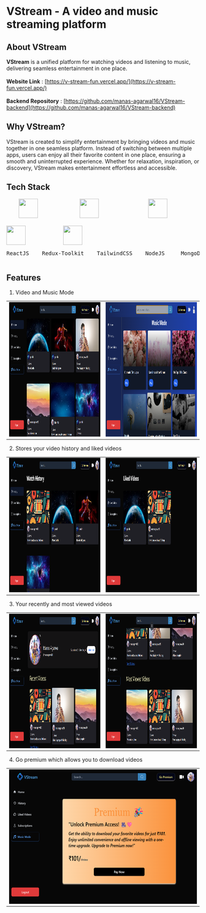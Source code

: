 # VStream - A video and music streaming platform

## About VStream
**VStream** is a unified platform for watching videos and listening to music, delivering seamless entertainment in one place.
</br>
</br>
**Website Link** : [https://v-stream-fun.vercel.app/](https://v-stream-fun.vercel.app/)
</br>
</br>
**Backend Repository** : [https://github.com/manas-agarwal16/VStream-backend](https://github.com/manas-agarwal16/VStream-backend)

## Why VStream?
VStream is created to simplify entertainment by bringing videos and music together in one seamless platform. Instead of switching between multiple apps, users can enjoy all their favorite content in one place, ensuring a smooth and uninterrupted experience. Whether for relaxation, inspiration, or discovery, VStream makes entertainment effortless and accessible.

## Tech Stack
<div style="display: flex; flex-wrap: wrap; gap: 20px;">
  &nbsp;&nbsp;&nbsp;
  <img src="https://upload.wikimedia.org/wikipedia/commons/a/a7/React-icon.svg" width="50" height="50" style="margin-right: 30px;" />
  &nbsp;&nbsp;&nbsp;&nbsp;&nbsp;&nbsp;&nbsp;&nbsp;&nbsp;&nbsp;
  <img src="https://www.svgrepo.com/show/303557/redux-logo.svg" width="50" height="50" style="margin-right: 30px;" />
  &nbsp;&nbsp;&nbsp;&nbsp;&nbsp;&nbsp;&nbsp;&nbsp;&nbsp;&nbsp;&nbsp;&nbsp;&nbsp;&nbsp;&nbsp;
  <img src="https://www.svgrepo.com/show/333609/tailwind-css.svg" width="50" height="50" style="margin-right: 30px;" />
  &nbsp;&nbsp;&nbsp;&nbsp;&nbsp;&nbsp;&nbsp;
  <img src="https://www.svgrepo.com/show/303360/nodejs-logo.svg" width="50" height="50" style="margin-right: 30px;" />
  &nbsp;&nbsp;&nbsp;&nbsp;&nbsp;&nbsp;&nbsp;
  <img src="https://www.svgrepo.com/show/331488/mongodb.svg" width="50" height="50" style="margin-right: 30px;" />
</div>
<div style="display: flex; flex-wrap: wrap; gap: 20px;">
 <pre>ReactJS    Redux-Toolkit    TailwindCSS    NodeJS     MongoDB</pre>
</div>

## Features
1. Video and Music Mode
<p align="center">
<table>
  <tr>
    <td><img src="./src/assets/VHomeSS.png" width="500" height="350" /></td>
    <td> <img src="./src/assets/musicModeSS.png" width="500" height="350" /></td>
  </tr>
</table>
</p>

2. Stores your video history and liked videos
<p align="center">
<table>
  <tr>
    <td><img src="./src/assets/watchHistorySS.png" width="500" height="350" /></td>
    <td><img src="./src/assets/likedVideos.png" width="500" height="350" /></td>
  </tr>
</table>
</p>

3. Your recently and most viewed videos
<p align="center">
<table>
  <tr>
    <td><img src="./src/assets/profile1SS.png" width="500" height="350" /></td>
    <td><img src="./src/assets/profile2SS.png" width="500" height="350" /></td>
  </tr>
</table>
</p>

4. Go premium which allows you to download videos
<p align="center">
<table>
  <tr>
    <td><img src="./src/assets/premium.png" width="900" height="350" /></td>
  </tr>
</table>
</p>
